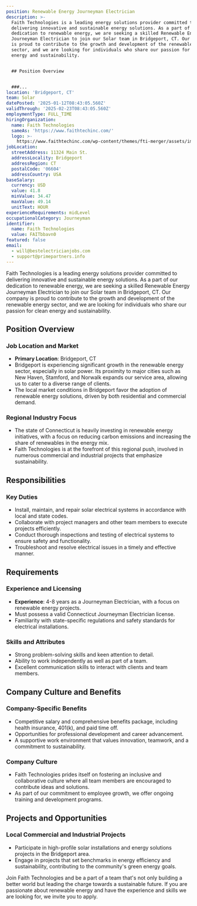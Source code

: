 ```yaml
---
position: Renewable Energy Journeyman Electrician
description: >-
  Faith Technologies is a leading energy solutions provider committed to
  delivering innovative and sustainable energy solutions. As a part of our
  dedication to renewable energy, we are seeking a skilled Renewable Energy
  Journeyman Electrician to join our Solar team in Bridgeport, CT. Our company
  is proud to contribute to the growth and development of the renewable energy
  sector, and we are looking for individuals who share our passion for clean
  energy and sustainability.


  ## Position Overview


  ###...
location: 'Bridgeport, CT'
team: Solar
datePosted: '2025-01-12T08:43:05.560Z'
validThrough: '2025-02-23T08:43:05.560Z'
employmentType: FULL_TIME
hiringOrganization:
  name: Faith Technologies
  sameAs: 'https://www.faithtechinc.com/'
  logo: >-
    https://www.faithtechinc.com/wp-content/themes/fti-merger/assets/images/logos/logo-fti.svg
jobLocation:
  streetAddress: 11324 Main St.
  addressLocality: Bridgeport
  addressRegion: CT
  postalCode: '06604'
  addressCountry: USA
baseSalary:
  currency: USD
  value: 41.8
  minValue: 34.47
  maxValue: 49.14
  unitText: HOUR
experienceRequirements: midLevel
occupationalCategory: Journeyman
identifier:
  name: Faith Technologies
  value: FAITbbavn0
featured: false
email:
  - will@bestelectricianjobs.com
  - support@primepartners.info
---
```




Faith Technologies is a leading energy solutions provider committed to delivering innovative and sustainable energy solutions. As a part of our dedication to renewable energy, we are seeking a skilled Renewable Energy Journeyman Electrician to join our Solar team in Bridgeport, CT. Our company is proud to contribute to the growth and development of the renewable energy sector, and we are looking for individuals who share our passion for clean energy and sustainability.

## Position Overview

### Job Location and Market

- **Primary Location**: Bridgeport, CT
- Bridgeport is experiencing significant growth in the renewable energy sector, especially in solar power. Its proximity to major cities such as New Haven, Stamford, and Norwalk expands our service area, allowing us to cater to a diverse range of clients.
- The local market conditions in Bridgeport favor the adoption of renewable energy solutions, driven by both residential and commercial demand.
  
### Regional Industry Focus

- The state of Connecticut is heavily investing in renewable energy initiatives, with a focus on reducing carbon emissions and increasing the share of renewables in the energy mix.
- Faith Technologies is at the forefront of this regional push, involved in numerous commercial and industrial projects that emphasize sustainability.

## Responsibilities

### Key Duties

- Install, maintain, and repair solar electrical systems in accordance with local and state codes.
- Collaborate with project managers and other team members to execute projects efficiently.
- Conduct thorough inspections and testing of electrical systems to ensure safety and functionality.
- Troubleshoot and resolve electrical issues in a timely and effective manner.

## Requirements

### Experience and Licensing

- **Experience**: 4-8 years as a Journeyman Electrician, with a focus on renewable energy projects.
- Must possess a valid Connecticut Journeyman Electrician license.
- Familiarity with state-specific regulations and safety standards for electrical installations.

### Skills and Attributes

- Strong problem-solving skills and keen attention to detail.
- Ability to work independently as well as part of a team.
- Excellent communication skills to interact with clients and team members.

## Company Culture and Benefits

### Company-Specific Benefits

- Competitive salary and comprehensive benefits package, including health insurance, 401(k), and paid time off.
- Opportunities for professional development and career advancement.
- A supportive work environment that values innovation, teamwork, and a commitment to sustainability.

### Company Culture

- Faith Technologies prides itself on fostering an inclusive and collaborative culture where all team members are encouraged to contribute ideas and solutions.
- As part of our commitment to employee growth, we offer ongoing training and development programs.

## Projects and Opportunities

### Local Commercial and Industrial Projects

- Participate in high-profile solar installations and energy solutions projects in the Bridgeport area.
- Engage in projects that set benchmarks in energy efficiency and sustainability, contributing to the community's green energy goals.

Join Faith Technologies and be a part of a team that's not only building a better world but leading the charge towards a sustainable future. If you are passionate about renewable energy and have the experience and skills we are looking for, we invite you to apply.
